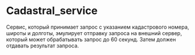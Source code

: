 # Cadastral_service
Сервис, который принимает запрос с указанием кадастрового номера, широты и долготы, эмулирует отправку запроса на внешний сервер, который может обрабатывать запрос до 60 секунд. Затем должен отдавать результат запроса.
